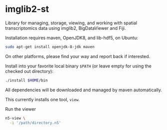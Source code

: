 # imglib2-st
Library for managing, storage, viewing, and working with spatial
transcriptomics data using imglib2, BigDataViewer and Fiji.

Installation requires maven, OpenJDK8, and lib-hdf5, on Ubuntu:
```bash
sudo apt-get install openjdk-8-jdk maven
```
On other platforms, please find your way and report back if interested.

Install into your favorite local binary `$PATH` (or leave empty for using the checked out directory):
```bash
./install $HOME/bin
```
All dependencies will be downloaded and managed by maven automatically.

This currently installs one tool, `view`.

Run the viewer
```bash
n5-view \
  -i '/path/directory.n5'
```
